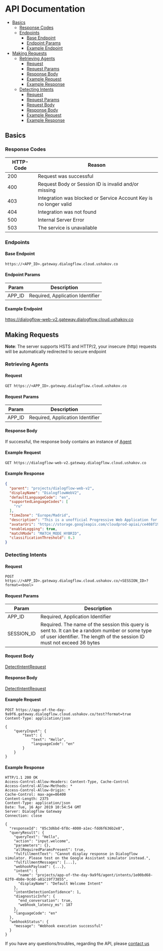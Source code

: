 # API Documentation

- [Basics](#basics)
    - [Response Codes](#response-codes)
    - [Endpoints](#endpoints)
        - [Base Endpoint](#base-endpoint)
        - [Endpoint Params](#endpoint-params)
        - [Example Endpoint](#example-endpoint)
- [Making Requests](#making-requests)
    - [Retrieving Agents](#retrieving-agents)
        - [Request](#request)
        - [Request Params](#request-params)
        - [Response Body](#response-body)
        - [Example Request](#example-request)
        - [Example Response](#example-response)
    - [Detecting Intents](#detecting-intents)
        - [Request](#request-1)
        - [Request Params](#request-params-1)
        - [Request Body](#request-body)
        - [Response Body](#response-body-1)
        - [Example Request](#example-request-1)
        - [Example Response](#example-response-1)

## Basics

### Response Codes

| HTTP-Code | Reason                                                                 |
|-----------|------------------------------------------------------------------------|
| 200       | Request was successful                                                 |
| 400       | Request Body or Session ID is invalid and/or missing                   |
| 403       | Integration was blocked or Service Account Key is no longer valid      |
| 404       | Integration was not found                                              |
| 500       | Internal Server Error                                                  |
| 503       | The service is unavailable                                             |

### Endpoints

#### Base Endpoint

```http
https://<APP_ID>.gateway.dialogflow.cloud.ushakov.co
```

#### Endpoint Params

| Param | Description |
|--------|----------------------------------|
| APP_ID | Required, Application Identifier |

#### Example Endpoint

https://dialogflow-web-v2.gateway.dialogflow.cloud.ushakov.co

## Making Requests

**Note**: The server supports HSTS and HTTP/2, your insecure (http) requests will be automatically redirected to secure endpoint

### Retrieving Agents

#### Request

```http
GET https://<APP_ID>.gateway.dialogflow.cloud.ushakov.co
```

#### Request Params

| Param | Description |
|--------|----------------------------------|
| APP_ID | Required, Application Identifier |

#### Response Body

If successful, the response body contains an instance of [Agent](https://cloud.google.com/dialogflow/docs/reference/rpc/google.cloud.dialogflow.v2#google.cloud.dialogflow.v2.Agent)

#### Example Request

```http
GET https://dialogflow-web-v2.gateway.dialogflow.cloud.ushakov.co
```

#### Example Response

```json
{
  "parent": "projects/dialogflow-web-v2",
  "displayName": "DialogflowWebV2",
  "defaultLanguageCode": "en",
  "supportedLanguageCodes": [
    "ru"
  ],
  "timeZone": "Europe/Madrid",
  "description": "This is a unofficial Progressive Web Application for Dialogflow V2, with support for rich-responses and amazing features you need to check out. Choose your language and send Hello to get started",
  "avatarUri": "https://storage.googleapis.com/cloudprod-apiai/ce408f19-7966-487d-8614-f5b1f0474ba6_x.png",
  "enableLogging": true,
  "matchMode": "MATCH_MODE_HYBRID",
  "classificationThreshold": 0.3
}
```

### Detecting Intents

#### Request

```http
POST https://<APP_ID>.gateway.dialogflow.cloud.ushakov.co/<SESSION_ID>?format=<bool>
```

#### Request Params

| Param | Description |
|------------|---------------------------------------------------------------------------------------------------------------------------------------------------------------------------|
| APP_ID | Required, Application Identifier |
| SESSION_ID | Required. The name of the session this query is sent to. It can be a random number or some type of user identifier. The length of the session ID must not exceed 36 bytes |

#### Request Body

[DetectIntentRequest](https://cloud.google.com/dialogflow/docs/reference/rpc/google.cloud.dialogflow.v2#google.cloud.dialogflow.v2.DetectIntentRequest)

#### Response Body

[DetectIntentRequest](https://cloud.google.com/dialogflow/docs/reference/rpc/google.cloud.dialogflow.v2#google.cloud.dialogflow.v2.DetectIntentResponse)

#### Example Request

```http
POST https://app-of-the-day-9a9f6.gateway.dialogflow.cloud.ushakov.co/test?format=true
Content-Type: application/json

{
    "queryInput": {
        "text": {
            "text": "Hello",
            "languageCode": "en"
        }
    }
}
```

#### Example Response

```http
HTTP/1.1 200 OK
Access-Control-Allow-Headers: Content-Type, Cache-Control
Access-Control-Allow-Methods: *
Access-Control-Allow-Origin: *
Cache-Control: max-age=86400
Content-Length: 2375
Content-Type: application/json
Date: Tue, 16 Apr 2019 10:54:54 GMT
Server: Dialogflow Gateway
Connection: close

{
  "responseId": "85c3d6bd-6f8c-4000-a1ec-fdd6f636b2e8",
  "queryResult": {
    "queryText": "Hello",
    "action": "input.welcome",
    "parameters": {},
    "allRequiredParamsPresent": true,
    "fulfillmentText": "Cannot display response in Dialogflow simulator. Please test on the Google Assistant simulator instead.",
    "fulfillmentMessages": [...],
    "webhookPayload": {...},
    "intent": {
      "name": "projects/app-of-the-day-9a9f6/agent/intents/1e00bd68-62f0-4b8e-9cdd-a81c19f73855",
      "displayName": "Default Welcome Intent"
    },
    "intentDetectionConfidence": 1,
    "diagnosticInfo": {
      "end_conversation": true,
      "webhook_latency_ms": 187
    },
    "languageCode": "en"
  },
  "webhookStatus": {
    "message": "Webhook execution successful"
  }
}
```

If you have any questions/troubles, regarding the API, please [contact us](https://ushakov.co/#contact)